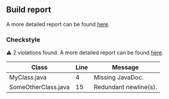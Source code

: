 ## Build report

A more detailed report can be found [here](https://my-jenkins-instance/job/build/130/).

### Checkstyle

:warning: 2 violations found. A more detailed report can be found [here](https://my-jenkins-instance/job/build/130/checkstyleResult/).

| Class | Line | Message |
|-----|-----|-----|
| MyClass.java | 4 | Missing JavaDoc. |
| SomeOtherClass.java | 15 | Redundant newline(s). |
